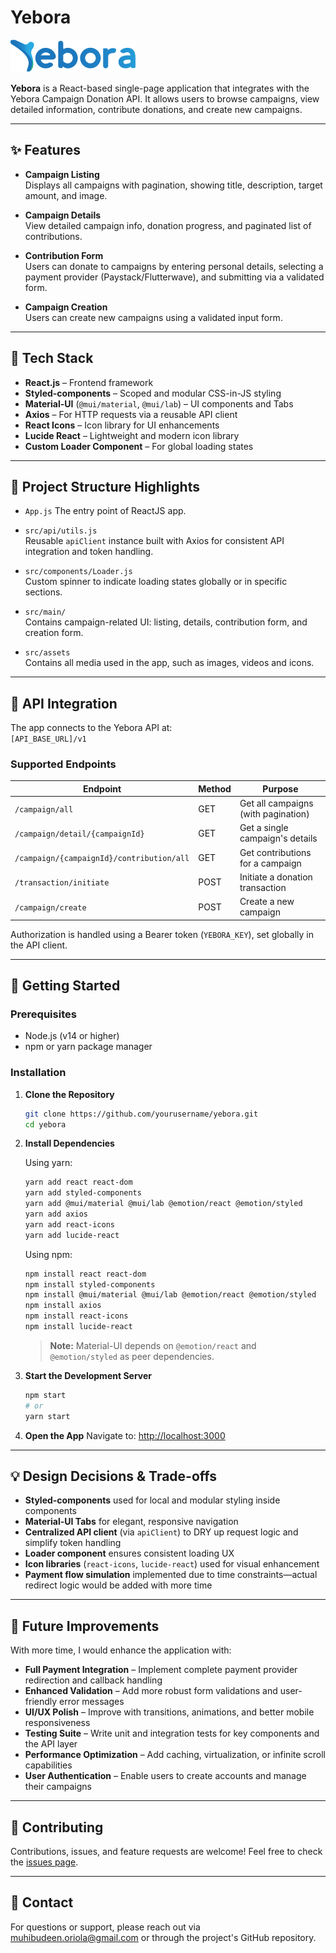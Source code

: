# Yebora

![Yebora Logo](src/assets/logo.svg)

**Yebora** is a React-based single-page application that integrates with the Yebora Campaign Donation API. It allows users to browse campaigns, view detailed information, contribute donations, and create new campaigns.

---

## ✨ Features

- **Campaign Listing**  
  Displays all campaigns with pagination, showing title, description, target amount, and image.

- **Campaign Details**  
  View detailed campaign info, donation progress, and paginated list of contributions.

- **Contribution Form**  
  Users can donate to campaigns by entering personal details, selecting a payment provider (Paystack/Flutterwave), and submitting via a validated form.

- **Campaign Creation**  
  Users can create new campaigns using a validated input form.

---

## 🧰 Tech Stack

- **React.js** – Frontend framework
- **Styled-components** – Scoped and modular CSS-in-JS styling
- **Material-UI** (`@mui/material`, `@mui/lab`) – UI components and Tabs
- **Axios** – For HTTP requests via a reusable API client
- **React Icons** – Icon library for UI enhancements
- **Lucide React** – Lightweight and modern icon library
- **Custom Loader Component** – For global loading states

---

## 📁 Project Structure Highlights

- `App.js`
  The entry point of ReactJS app.

- `src/api/utils.js`  
  Reusable `apiClient` instance built with Axios for consistent API integration and token handling.

- `src/components/Loader.js`  
  Custom spinner to indicate loading states globally or in specific sections.

- `src/main/`  
  Contains campaign-related UI: listing, details, contribution form, and creation form.

- `src/assets`  
   Contains all media used in the app, such as images, videos and icons.

---

## 🔌 API Integration

The app connects to the Yebora API at:  
`[API_BASE_URL]/v1`

### Supported Endpoints

| Endpoint                                  | Method | Purpose                             |
| ----------------------------------------- | ------ | ----------------------------------- |
| `/campaign/all`                           | GET    | Get all campaigns (with pagination) |
| `/campaign/detail/{campaignId}`           | GET    | Get a single campaign's details     |
| `/campaign/{campaignId}/contribution/all` | GET    | Get contributions for a campaign    |
| `/transaction/initiate`                   | POST   | Initiate a donation transaction     |
| `/campaign/create`                        | POST   | Create a new campaign               |

Authorization is handled using a Bearer token (`YEBORA_KEY`), set globally in the API client.

---

## 🚀 Getting Started

### Prerequisites

- Node.js (v14 or higher)
- npm or yarn package manager

### Installation

1. **Clone the Repository**

   ```bash
   git clone https://github.com/yourusername/yebora.git
   cd yebora
   ```

2. **Install Dependencies**

   Using yarn:

   ```bash
   yarn add react react-dom
   yarn add styled-components
   yarn add @mui/material @mui/lab @emotion/react @emotion/styled
   yarn add axios
   yarn add react-icons
   yarn add lucide-react
   ```

   Using npm:

   ```bash
   npm install react react-dom
   npm install styled-components
   npm install @mui/material @mui/lab @emotion/react @emotion/styled
   npm install axios
   npm install react-icons
   npm install lucide-react
   ```

   > **Note:** Material-UI depends on `@emotion/react` and `@emotion/styled` as peer dependencies.

3. **Start the Development Server**

   ```bash
   npm start
   # or
   yarn start
   ```

4. **Open the App**
   Navigate to: [http://localhost:3000](http://localhost:3000)

---

## 💡 Design Decisions & Trade-offs

- **Styled-components** used for local and modular styling inside components
- **Material-UI Tabs** for elegant, responsive navigation
- **Centralized API client** (via `apiClient`) to DRY up request logic and simplify token handling
- **Loader component** ensures consistent loading UX
- **Icon libraries** (`react-icons`, `lucide-react`) used for visual enhancement
- **Payment flow simulation** implemented due to time constraints—actual redirect logic would be added with more time

---

## 🔮 Future Improvements

With more time, I would enhance the application with:

- **Full Payment Integration** – Implement complete payment provider redirection and callback handling
- **Enhanced Validation** – Add more robust form validations and user-friendly error messages
- **UI/UX Polish** – Improve with transitions, animations, and better mobile responsiveness
- **Testing Suite** – Write unit and integration tests for key components and the API layer
- **Performance Optimization** – Add caching, virtualization, or infinite scroll capabilities
- **User Authentication** – Enable users to create accounts and manage their campaigns

---

## 🤝 Contributing

Contributions, issues, and feature requests are welcome! Feel free to check the [issues page](https://github.com/yourusername/yebora/issues).

---

## 📧 Contact

For questions or support, please reach out via muhibudeen.oriola@gmail.com or through the project's GitHub repository.
